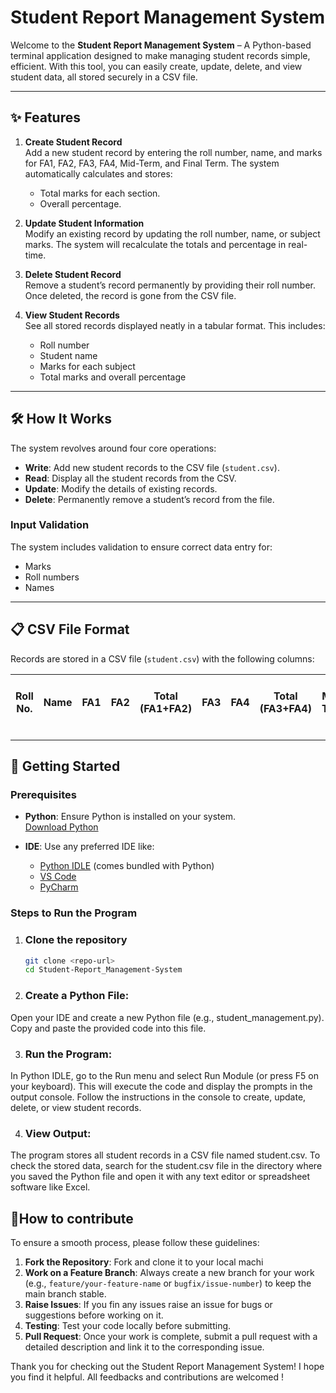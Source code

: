 # Student Report Management System



Welcome to the **Student Report Management System** – A Python-based terminal application designed to make managing student records simple, efficient. With this tool, you can easily create, update, delete, and view student data, all stored securely in a CSV file.

---

## ✨ Features

1. **Create Student Record**  
   Add a new student record by entering the roll number, name, and marks for FA1, FA2, FA3, FA4, Mid-Term, and Final Term. The system automatically calculates and stores:
   - Total marks for each section.
   - Overall percentage.

2. **Update Student Information**  
   Modify an existing record by updating the roll number, name, or subject marks. The system will recalculate the totals and percentage in real-time.

3. **Delete Student Record**  
   Remove a student’s record permanently by providing their roll number. Once deleted, the record is gone from the CSV file.

4. **View Student Records**  
   See all stored records displayed neatly in a tabular format. This includes:
   - Roll number
   - Student name
   - Marks for each subject
   - Total marks and overall percentage

---

## 🛠️ How It Works

The system revolves around four core operations:
- **Write**: Add new student records to the CSV file (`student.csv`).
- **Read**: Display all the student records from the CSV.
- **Update**: Modify the details of existing records.
- **Delete**: Permanently remove a student’s record from the file.

### Input Validation
The system includes validation to ensure correct data entry for:
- Marks
- Roll numbers
- Names

---

## 📋 CSV File Format

Records are stored in a CSV file (`student.csv`) with the following columns:

| Roll No. | Name | FA1 | FA2 | Total (FA1+FA2) | FA3 | FA4 | Total (FA3+FA4) | Mid-Term | Final Term | Total (Mid + Final) | Overall % |
|----------|------|-----|-----|-----------------|-----|-----|-----------------|----------|------------|--------------------|------------|

---

## 🚀 Getting Started

### Prerequisites
- **Python**: Ensure Python is installed on your system.  
  [Download Python](https://www.python.org/downloads/)

- **IDE**: Use any preferred IDE like:
  - [Python IDLE](https://www.microsoft.com/store/productId/9NRWMJP3717K?ocid=pdpshare) (comes bundled with Python)
  - [VS Code](https://code.visualstudio.com/)
  - [PyCharm](https://www.jetbrains.com/pycharm/)

### Steps to Run the Program

1. ### **Clone the repository**  
   ```bash
   git clone <repo-url>
   cd Student-Report_Management-System

2. ### **Create a Python File:** 
Open your IDE and create a new Python file (e.g., student_management.py). Copy and paste the provided code into this file.

3. ### **Run the Program:** 
In Python IDLE, go to the Run menu and select Run Module (or press F5 on your keyboard). This will execute the code and display the prompts in the output console. Follow the instructions in the console to 
create, update, delete, or view student records.

4. ### **View Output:**
The program stores all student records in a CSV file named student.csv. To check the stored data, search for the student.csv file in the directory where you saved the Python file and open it with any text editor 
or spreadsheet software like Excel.

## 🤝How to contribute
To ensure a smooth process, please follow these guidelines:

1. **Fork the Repository**: Fork and clone it to your local machi
2. **Work on a Feature Branch**: Always create a new branch for your work (e.g., `feature/your-feature-name` or `bugfix/issue-number`) to keep the main branch stable.
3. **Raise Issues**: If you fin any issues raise an issue for bugs or suggestions before working on it.
4. **Testing**: Test your code locally before submitting.
5. **Pull Request**: Once your work is complete, submit a pull request with a detailed description and link it to the corresponding issue.

Thank you for checking out the Student Report Management System! I hope you find it helpful. All feedbacks and contributions are welcomed !

